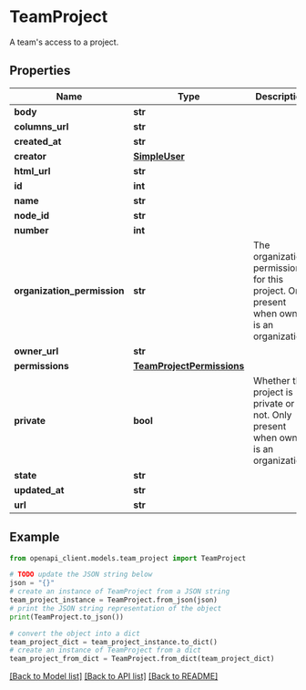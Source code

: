 # TeamProject

A team's access to a project.

## Properties

Name | Type | Description | Notes
------------ | ------------- | ------------- | -------------
**body** | **str** |  | 
**columns_url** | **str** |  | 
**created_at** | **str** |  | 
**creator** | [**SimpleUser**](SimpleUser.md) |  | 
**html_url** | **str** |  | 
**id** | **int** |  | 
**name** | **str** |  | 
**node_id** | **str** |  | 
**number** | **int** |  | 
**organization_permission** | **str** | The organization permission for this project. Only present when owner is an organization. | [optional] 
**owner_url** | **str** |  | 
**permissions** | [**TeamProjectPermissions**](TeamProjectPermissions.md) |  | 
**private** | **bool** | Whether the project is private or not. Only present when owner is an organization. | [optional] 
**state** | **str** |  | 
**updated_at** | **str** |  | 
**url** | **str** |  | 

## Example

```python
from openapi_client.models.team_project import TeamProject

# TODO update the JSON string below
json = "{}"
# create an instance of TeamProject from a JSON string
team_project_instance = TeamProject.from_json(json)
# print the JSON string representation of the object
print(TeamProject.to_json())

# convert the object into a dict
team_project_dict = team_project_instance.to_dict()
# create an instance of TeamProject from a dict
team_project_from_dict = TeamProject.from_dict(team_project_dict)
```
[[Back to Model list]](../README.md#documentation-for-models) [[Back to API list]](../README.md#documentation-for-api-endpoints) [[Back to README]](../README.md)


